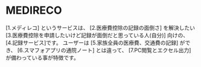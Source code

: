 # MEDIRECO
[1.メディレコ] というサービスは、
[2.医療費控除の記録の面倒さ] を解決したい
[3.医療費控除を申請したいけど記録が面倒だと思っている人(自分)] 向けの、
[4.記録サービス]です。
ユーザーは [5.家族全員の医療費、交通費の記録] ができ、
[6.スマフォアプリの通院ノート] とは違って、
[7.PC閲覧とエクセル出力] が備わっている事が特徴です。
